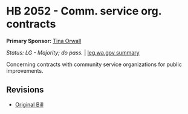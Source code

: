 # HB 2052 - Comm. service org. contracts
**Primary Sponsor:** [Tina Orwall](/person/leg/tina.orwall.md)

*Status: LG - Majority; do pass.* | [leg.wa.gov summary](https://app.leg.wa.gov/billsummary?BillNumber=2052&Year=2021)

Concerning contracts with community service organizations for public improvements.

## Revisions
* [Original Bill](1/)